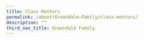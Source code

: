 ```yaml
---
title: Class Mentors
permalink: /about/Greendale-Family/class-mentors/
description: ""
third_nav_title: Greendale Family
---
```

